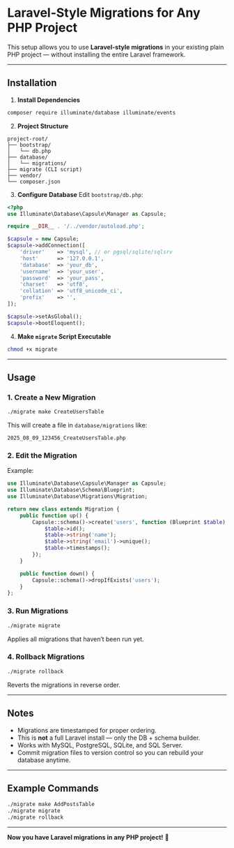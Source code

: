 # Laravel-Style Migrations for Any PHP Project

This setup allows you to use **Laravel-style migrations** in your existing plain PHP project — without installing the entire Laravel framework.

---

## **Installation**

1. **Install Dependencies**

```bash
composer require illuminate/database illuminate/events
```

2. **Project Structure**

```
project-root/
├── bootstrap/
│   └── db.php
├── database/
│   └── migrations/
├── migrate (CLI script)
├── vendor/
└── composer.json
```

3. **Configure Database**
   Edit `bootstrap/db.php`:

```php
<?php
use Illuminate\Database\Capsule\Manager as Capsule;

require __DIR__ . '/../vendor/autoload.php';

$capsule = new Capsule;
$capsule->addConnection([
    'driver'    => 'mysql', // or pgsql/sqlite/sqlsrv
    'host'      => '127.0.0.1',
    'database'  => 'your_db',
    'username'  => 'your_user',
    'password'  => 'your_pass',
    'charset'   => 'utf8',
    'collation' => 'utf8_unicode_ci',
    'prefix'    => '',
]);

$capsule->setAsGlobal();
$capsule->bootEloquent();
```

4. **Make `migrate` Script Executable**

```bash
chmod +x migrate
```

---

## **Usage**

### **1. Create a New Migration**

```bash
./migrate make CreateUsersTable
```

This will create a file in `database/migrations` like:

```
2025_08_09_123456_CreateUsersTable.php
```

### **2. Edit the Migration**

Example:

```php
use Illuminate\Database\Capsule\Manager as Capsule;
use Illuminate\Database\Schema\Blueprint;
use Illuminate\Database\Migrations\Migration;

return new class extends Migration {
    public function up() {
        Capsule::schema()->create('users', function (Blueprint $table) {
            $table->id();
            $table->string('name');
            $table->string('email')->unique();
            $table->timestamps();
        });
    }

    public function down() {
        Capsule::schema()->dropIfExists('users');
    }
};
```

### **3. Run Migrations**

```bash
./migrate migrate
```

Applies all migrations that haven’t been run yet.

### **4. Rollback Migrations**

```bash
./migrate rollback
```

Reverts the migrations in reverse order.

---

## **Notes**

* Migrations are timestamped for proper ordering.
* This is **not** a full Laravel install — only the DB + schema builder.
* Works with MySQL, PostgreSQL, SQLite, and SQL Server.
* Commit migration files to version control so you can rebuild your database anytime.

---

## **Example Commands**

```bash
./migrate make AddPostsTable
./migrate migrate
./migrate rollback
```

---

**Now you have Laravel migrations in any PHP project!** 🎉
